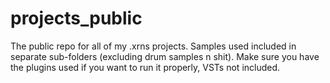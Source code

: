 # projects_public
The public repo for all of my .xrns projects. Samples used included in separate sub-folders (excluding drum samples n shit). Make sure you have the plugins used if you want to run it properly, VSTs not included.
